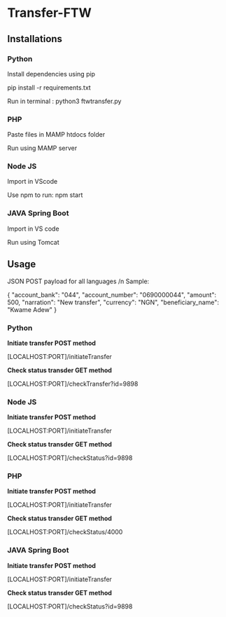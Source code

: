# Transfer-FTW

<h2> Installations </h2>

<h3> Python</h3>
<p> Install dependencies using pip </p>
<p> pip install -r requirements.txt </p>
<p>Run in terminal : python3 ftwtransfer.py</p>
<h3> PHP</h3>
<p> Paste files in MAMP htdocs folder </p>
<p> Run using MAMP server </p>
<h3> Node JS </h3>
<p> Import in VScode  </p>
<p> Use npm to run: npm start </p>
<h3> JAVA Spring Boot </h3>
<p> Import in VS code </p>
<p> Run using Tomcat </p>

<h2> Usage </h2>
<p> JSON POST payload for all languages /n Sample:</p>
{
"account_bank": "044",
"account_number": "0690000044",
"amount": 500,
"narration": "New transfer",
"currency": "NGN",
"beneficiary_name": "Kwame Adew"
}
<h3> Python</h3>
<b> Initiate transfer </b>
<b> POST method </b>
<p> [LOCALHOST:PORT]/initiateTransfer </p>
<b> Check status transder </b>
<b> GET method </b>
<p> [LOCALHOST:PORT]/checkTransfer?id=9898 </p>

<h3> Node JS </h3>
<b> Initiate transfer </b>
<b> POST method </b>
<p> [LOCALHOST:PORT]/initiateTransfer </p>
<b> Check status transder </b>
<b> GET method </b>
<p> [LOCALHOST:PORT]/checkStatus?id=9898 </p>

<h3> PHP </h3>
<b> Initiate transfer </b>
<b> POST method </b>
<p> [LOCALHOST:PORT]/initiateTransfer </p>
<b> Check status transder </b>
<b> GET method </b>
<p> [LOCALHOST:PORT]/checkStatus/4000 </p>

<h3> JAVA Spring Boot </h3>
<b> Initiate transfer </b>
<b> POST method </b>
<p> [LOCALHOST:PORT]/initiateTransfer </p>
<b> Check status transder </b>
<b> GET method </b>
<p> [LOCALHOST:PORT]/checkStatus?id=9898 </p>


